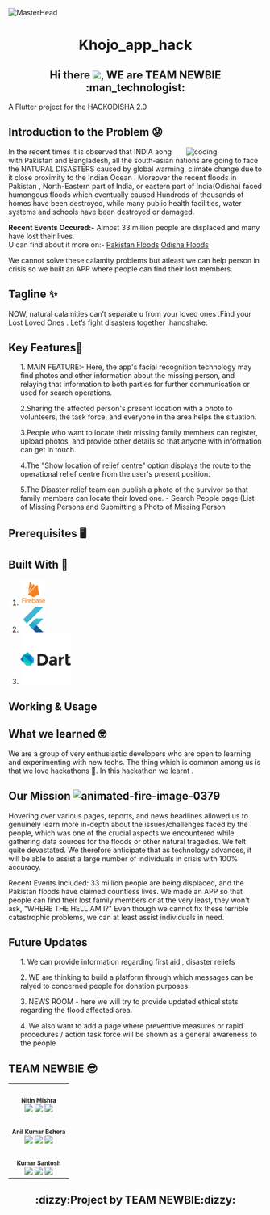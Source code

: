 ![MasterHead](https://c.tenor.com/6aSncIN19j8AAAAC/banner.gif)
<h1 align="center"><b>Khojo_app_hack</b></h1>
<h2 align="center">Hi there <img src="https://raw.githubusercontent.com/MartinHeinz/MartinHeinz/master/wave.gif" width="30px">, WE are TEAM NEWBIE :man_technologist:</h2>
<p>A Flutter project for the HACKODISHA 2.0</p>

## Introduction to the Problem :worried:
<img align="right" alt="coding" width="30%" src="https://c.tenor.com/qY74aL5yWb0AAAAC/where-the-hell-am-i-where-am-i.gif" alt="">

<p>In the recent times it is observed that INDIA aong with Pakistan and Bangladesh, all the south-asian nations are going to face the NATURAL DISASTERS caused by  global warming, climate change due to it close proximity to the Indian Ocean . Moreover the recent floods in Pakistan , North-Eastern part of India, or eastern part of India(Odisha) faced humongous floods which eventually caused Hundreds of thousands of homes have been destroyed, while many public health facilities, water systems and schools have been destroyed or damaged. 

<b>Recent Events Occured:-</b>
Almost 33 million people are displaced and many have lost their lives.  
U can find about it more on:-  <a href="http://www.emro.who.int/images/stories/Pakistans_2nd_sit_rep_final.pdf?ua=1">Pakistan Floods</a>  <a href="https://www.livemint.com/news/india/odisha-floods-over-4-67-lakh-affected-govt-prepares-for-next-spell-of-rain-11660787648585.html">Odisha Floods</a> 

We cannot solve these calamity problems but atleast we can help person in crisis so we built an APP where people can find their lost members.</p>


## Tagline :sparkles:

<p> NOW, natural calamities can’t separate u from your loved ones .Find your Lost Loved Ones . Let’s fight disasters together :handshake:</p>


## Key Features:key:
<ol>1. MAIN FEATURE:- Here, the app's facial recognition technology may find photos and other information about the missing person, and relaying that information to both parties for further communication or used for search  operations.</ol>
<ol>2.Sharing the affected person's present location with a photo to volunteers, the task force, and everyone in the area helps the situation.</ol>
<ol>3.People who want to locate their missing family members can register, upload photos, and provide other details so that anyone with information can get in touch.</ol>
<ol>4.The "Show location of relief centre" option displays the route to the operational relief centre from the user's present position.</ol>
<ol>5.The Disaster relief team can publish a photo of the survivor so that family members can locate their loved one. - Search People page (List of Missing Persons and Submitting a Photo of Missing Person</ol>

## Prerequisites :desktop_computer:


##  Built With :toolbox:
1. <img src="https://github.com/devicons/devicon/blob/master/icons/firebase/firebase-plain-wordmark.svg" alt="Fire-base-logo" width="50" height="50" />
2. <img src="https://github.com/devicons/devicon/blob/master/icons/flutter/flutter-original.svg" alt="flutter-logo" width="50" height="50" />
3. <img src="https://github.com/devicons/devicon/blob/master/icons/dart/dart-original-wordmark.svg" alt="dart-logo" width="100" />


## Working & Usage 

## What we learned 🤓
We are a group of very enthusiastic developers who are open to learning and experimenting with new techs. The thing which is common among us is that we love hackathons 🤩. In this hackathon we learnt .

## Our Mission   <img src="https://www.animatedimages.org/data/media/90/animated-fire-image-0379.gif" border="0" alt="animated-fire-image-0379" />
<p>Hovering over various pages, reports, and news headlines allowed us to genuinely learn more in-depth about the issues/challenges faced by the people, which was one of the crucial aspects we encountered while gathering data sources for the floods or other natural tragedies. We felt quite devastated. We therefore anticipate that as technology advances, it will be able to assist a large number of individuals in crisis with 100% accuracy.

Recent Events Included: 33 million people are being displaced, and the Pakistan floods have claimed countless lives.
We made an APP so that people can find their lost family members or at the very least, they won't ask, "WHERE THE HELL AM I?" Even though we cannot fix these terrible catastrophic problems, we can at least assist individuals in need.</p>


## Future Updates

<ol>1. We can provide information regarding first aid , disaster reliefs</ol>
<ol>2. WE are thinking to build a platform through which messages can be ralyed to concerned people for donation purposes.</ol>
<ol>3. NEWS ROOM - here we will try to provide updated ethical stats regarding the flood affected area.</ol>
<ol>4. We also want to add a page where preventive measures or rapid procedures / action task force will be shown as a general awareness to the people</ol>

## TEAM NEWBIE :sunglasses:
<table>
<tr>
    <td align="center">
        <img src="https://github.com/KuSantosh100/Khoj_App/blob/master/photo/nitin.jpg" width="100px;" alt=""/>
        <br /><sub><b>Nitin Mishra</b></sub><br />
      <a href="https://github.com/LemonDrop847"><img src='https://img.shields.io/badge/GitHub-100000?style=for-the-badge&logo=github&logoColor=white'></a>
      <a href="mailto:awesomenitin847@gmail.com"><img src='https://img.shields.io/badge/Gmail-D14836?style=for-the-badge&logo=gmail&logoColor=white'></a>
      <a href="https://www.linkedin.com/in/nitin-mishra847/"><img src='https://img.shields.io/badge/LinkedIn-0077B5?style=for-the-badge&logo=linkedin&logoColor=white'></a></td>
      
</tr>
 <tr>
    <td align="center">
        <img src="https://github.com/KuSantosh100/Khoj_App/blob/master/photo/anil.jpg" width="100px;" alt=""/>
        <br /><sub><b>Anil Kumar Behera</b></sub><br />
      <a href="https://github.com/Anonymous961"><img src='https://img.shields.io/badge/GitHub-100000?style=for-the-badge&logo=github&logoColor=white'></a>
      <a href="mailto:ark845612@gmail.com"><img src='https://img.shields.io/badge/Gmail-D14836?style=for-the-badge&logo=gmail&logoColor=white'></a>
      <a href="https://www.linkedin.com/in/anil-kumar-behera-4ba53922a/"><img src='https://img.shields.io/badge/LinkedIn-0077B5?style=for-the-badge&logo=linkedin&logoColor=white'></a>
      </td>
</tr>
   <tr>
    <td align="center">
        <img src="https://github.com/KuSantosh100/Khoj_App/blob/master/photo/kumar%20santosh.jpeg" width="100px;" alt=""/>
        <br /><sub><b>Kumar Santosh</b></sub><br />
      <a href="https://github.com/KuSantosh100"><img src='https://img.shields.io/badge/GitHub-100000?style=for-the-badge&logo=github&logoColor=white'></a>
      <a href="mailto:kumarsantos1m1@gmail.com"><img src='https://img.shields.io/badge/Gmail-D14836?style=for-the-badge&logo=gmail&logoColor=white'></a>
      <a href="https://www.linkedin.com/in/kumar-santosh-192491203/"><img src='https://img.shields.io/badge/LinkedIn-0077B5?style=for-the-badge&logo=linkedin&logoColor=white'></a>
      </td>
</tr>
 
</table>



 <h2 align="center">:dizzy:Project by TEAM NEWBIE:dizzy:</h2>
